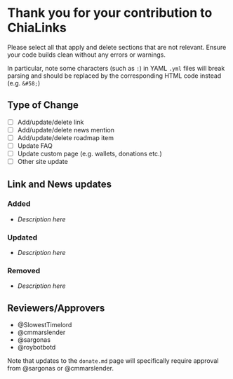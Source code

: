 # Thank you for your contribution to ChiaLinks

Please select all that apply and delete sections that are not relevant. Ensure your code builds clean without any errors or warnings.

In particular, note some characters (such as `:`) in YAML `.yml` files will break parsing and should be replaced by the corresponding HTML code instead (e.g. `&#58;`)

## Type of Change
- [ ] Add/update/delete link
- [ ] Add/update/delete news mention
- [ ] Add/update/delete roadmap item
- [ ] Update FAQ
- [ ] Update custom page (e.g. wallets, donations etc.)
- [ ] Other site update

## Link and News updates

### Added
- *Description here*

### Updated
- *Description here*

### Removed
- *Description here*


## Reviewers/Approvers
- @SlowestTimelord
- @cmmarslender
- @sargonas
- @roybotbotd

Note that updates to the `donate.md` page will specifically require approval from @sargonas or @cmmarslender.